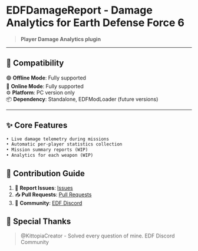 # EDFDamageReport - Damage Analytics for Earth Defense Force 6

> **Player Damage Analytics plugin**

---

## 🔧 Compatibility
🟢 **Offline Mode**: Fully supported  
🔵 **Online Mode**: Fully supported  
⚙️ **Platform**: PC version only  
📦 **Dependency**: Standalone, EDFModLoader (future versions)

---

## ✨ Core Features
```diff
• Live damage telemetry during missions
• Automatic per-player statistics collection
• Mission summary reports (WIP)
• Analytics for each weapon (WIP)
```

## 🤝 Contribution Guide
1. 🐛 **Report Issues**: [Issues](https://github.com/XKaguya/EDFDamageReport/issues)  
2. 📥 **Pull Requests**: [Pull Requests](https://github.com/XKaguya/EDFDamageReport/pulls)
3. 💬 **Community**: [EDF Discord](https://discord.gg/edf)

## 🙏 Special Thanks
> @KittopiaCreator - Solved every question of mine.
> EDF Discord Community
